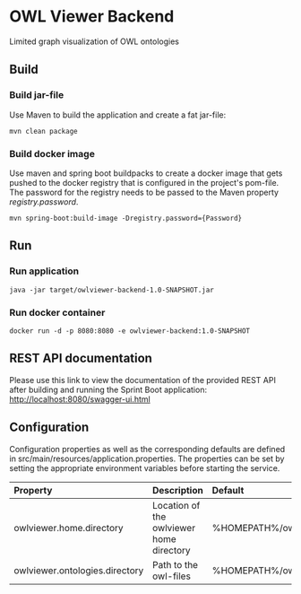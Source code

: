 # OWL Viewer Backend

Limited graph visualization of OWL ontologies

## Build

### Build jar-file
Use Maven to build the application and create a fat jar-file:
```
mvn clean package
```
### Build docker image
Use maven and spring boot buildpacks to create a docker image that gets pushed to the docker registry that is 
configured in the project's pom-file. The password for the registry needs to be passed to the Maven property 
_registry.password_.
```
mvn spring-boot:build-image -Dregistry.password={Password}
```
## Run

### Run application
```
java -jar target/owlviewer-backend-1.0-SNAPSHOT.jar
```
### Run docker container
```
docker run -d -p 8080:8080 -e owlviewer-backend:1.0-SNAPSHOT
```
## REST API documentation
Please use this link to view the documentation of the provided REST API after building and
running the Sprint Boot application: [http://localhost:8080/swagger-ui.html](http://localhost:8080/swagger-ui.html)

## Configuration

Configuration properties as well as the corresponding defaults are defined in src/main/resources/application.properties.
The properties can be set by setting the appropriate environment variables before starting the service.

| Property                       | Description                               | Default                         | Environment variable     |
| :----------------------------- | :---------------------------------------- | :------------------------------ | :----------------------- |
| owlviewer.home.directory       | Location of the owlviewer home directory  | %HOMEPATH%/owlviewer            | OWLVIEWER_HOME           |
| owlviewer.ontologies.directory | Path to the owl-files                     | %HOMEPATH%/owlviewer/ontologies | OWLVIEWER_ONTOLOGIES_DIR |
